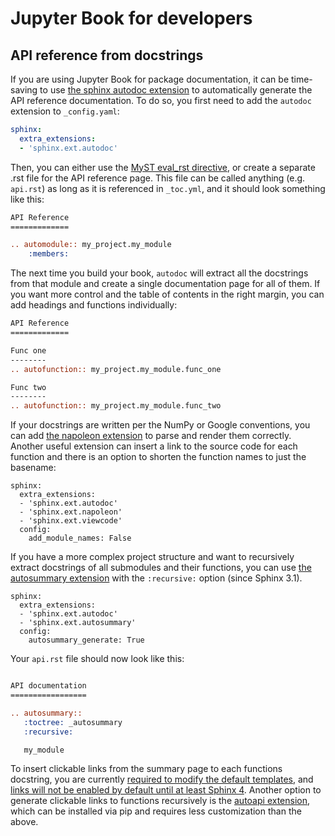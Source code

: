 # Jupyter Book for developers

## API reference from docstrings

If you are using Jupyter Book for package documentation,
it can be time-saving to use [the sphinx autodoc extension](https://www.sphinx-doc.org/en/master/usage/extensions/autodoc.html)
to automatically generate the API reference documentation.
To do so,
you first need to add the `autodoc` extension to `_config.yaml`:

```yaml
sphinx:
  extra_extensions:
  - 'sphinx.ext.autodoc'
```

Then,
you can either use the [MyST eval_rst directive](https://myst-parser.readthedocs.io/en/latest/using/howto.html?highlight=rst#use-sphinx-ext-autodoc-in-markdown-files),
or create a separate .rst file for the API reference page.
This file can be called anything (e.g. `api.rst`)
as long as it is referenced in `_toc.yml`,
and it should look something like this:

```rst
API Reference
=============

.. automodule:: my_project.my_module
    :members:
```

The next time you build your book,
`autodoc` will extract all the docstrings from that module
and create a single documentation page for all of them.
If you want more control and the table of contents in the right margin,
you can add headings and functions individually:

```rst
API Reference
=============

Func one
--------
.. autofunction:: my_project.my_module.func_one

Func two
--------
.. autofunction:: my_project.my_module.func_two
```

If your docstrings are written per the NumPy or Google conventions,
you can add [the napoleon extension](https://www.sphinx-doc.org/en/master/usage/extensions/napoleon.html#module-sphinx.ext.napoleon) to parse and render them correctly.
Another useful extension
can insert a link to the source code for each function
and there is an option to shorten the function names to just the basename:

```
sphinx:
  extra_extensions:
  - 'sphinx.ext.autodoc'
  - 'sphinx.ext.napoleon'
  - 'sphinx.ext.viewcode'
  config:
    add_module_names: False
```

If you have a more complex project structure
and want to recursively extract docstrings of all submodules and their functions,
you can use [the autosummary extension](https://www.sphinx-doc.org/en/master/usage/extensions/autosummary.html)
with the `:recursive:` option (since Sphinx 3.1).

```
sphinx:
  extra_extensions:
  - 'sphinx.ext.autodoc'
  - 'sphinx.ext.autosummary'
  config:
    autosummary_generate: True
```

Your `api.rst` file should now look like this:

```rst

API documentation
=================

.. autosummary::
   :toctree: _autosummary
   :recursive:

   my_module
```

To insert clickable links from the summary page
to each functions docstring,
you are currently [required to modify the default templates](https://stackoverflow.com/a/62613202/2166823),
and [links will not be enabled by default until at least Sphinx 4](https://github.com/sphinx-doc/sphinx/issues/7912).
Another option to generate clickable links to functions recursively
is the [autoapi extension](https://sphinx-autoapi.readthedocs.io/en/latest/tutorials.html#setting-up-automatic-api-documentation-generation),
which can be installed via pip
and requires less customization than the above.
